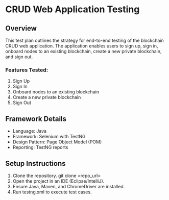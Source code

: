 # CRUD Web Application Testing

## Overview
This test plan outlines the strategy for end-to-end testing of the blockchain CRUD web application. The application enables users to sign up, sign in, onboard nodes to an existing blockchain, create a new private blockchain, and sign out. 

### Features Tested:
1. Sign Up
2. Sign In
3. Onboard nodes to an existing blockchain
4. Create a new private blockchain
5. Sign Out

## Framework Details
- Language: Java
- Framework: Selenium with TestNG
- Design Pattern: Page Object Model (POM)
- Reporting: TestNG reports

## Setup Instructions
1. Clone the repository.
   git clone <repo_url>
2. Open the project in an IDE (Eclipse/IntelliJ).
3. Ensure Java, Maven, and ChromeDriver are installed.
4. Run testng.xml to execute test cases.
